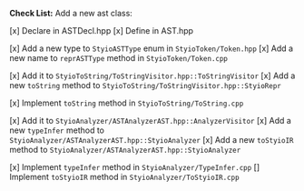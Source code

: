 __Check List:__ Add a new ast class: 

[x] Declare in ASTDecl.hpp
[x] Define in AST.hpp

[x] Add a new type to `StyioASTType` enum in `StyioToken/Token.hpp`
[x] Add a new name to `reprASTType` method in `StyioToken/Token.cpp`

[x] Add it to `StyioToString/ToStringVisitor.hpp::ToStringVisitor`
[x] Add a new `toString` method to `StyioToString/ToStringVisitor.hpp::StyioRepr`

[x] Implement `toString` method in `StyioToString/ToString.cpp`

[x] Add it to `StyioAnalyzer/ASTAnalyzerAST.hpp::AnalyzerVisitor`
[x] Add a new `typeInfer` method to `StyioAnalyzer/ASTAnalyzerAST.hpp::StyioAnalyzer`
[x] Add a new `toStyioIR` method to `StyioAnalyzer/ASTAnalyzerAST.hpp::StyioAnalyzer`

[x] Implement `typeInfer` method in `StyioAnalyzer/TypeInfer.cpp`
[] Implement `toStyioIR` method in `StyioAnalyzer/ToStyioIR.cpp`